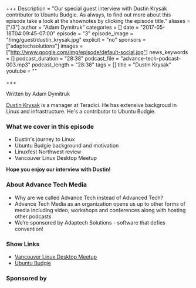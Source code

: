 +++
Description = "Our special guest interview with Dustin Krysak contributor to Ubuntu Budgie. As always, to find out more about this episode take a look at the shownotes by clicking the episode title."
aliases = ["/3"]
author = "Adam Dymitruk"
categories = []
date = "2017-05-18T04:09:45-07:00"
episode = "3"
episode_image = "/img/guest/dustin_krysak.jpg"
explicit = "no"
sponsors = ["adaptechsolutions"]
images = ["http://www.google.com/img/episode/default-social.jpg"]
news_keywords = []
podcast_duration = "28:38"
podcast_file = "advance-tech-podcast-003.mp3"
podcast_length = "28:38"
tags = []
title = "Dustin Krysak"
youtube = ""

+++

Written by Adam Dymitruk

[Dustin Krysak](@Bashfulrobot) is a manager at Teradici. He has extensive backgroud in Linux and infrastructure. He's a contributor to Ubuntu Budgie.

### What we cover in this episode

* Dustin's journey to Linux
* Ubuntu Budgie background and motivation
* Linuxfest Northwest review
* Vancouver Linux Desktop Meetup

**Hope you enjoy our interview with Dustin!**

### About Advance Tech Media

 * Why are we called Advance Tech instead of Advanced Tech?
 * Advance Tech Media as an organization opens us up to other forms of media including video, workshops and conferences along with hosting other podcasts
 * We’re sponsored by Adaptech Solutions - software that defies convention!

### Show Links

 * [Vancouver Linux Desktop Meetup](https://www.meetup.com/Vancouver-Linux-Desktop-Meetup/events/240043242/)
 * [Ubuntu Budgie](https://ubuntubudgie.org/)

### Sponsored by


